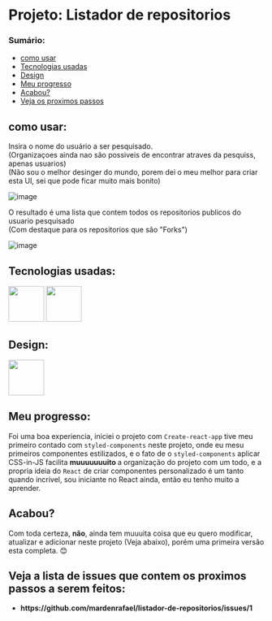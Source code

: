 # Projeto: Listador de repositorios

### Sumário:
<ul>
    <li>
        <a href="#como-usar">como usar</a>
    </li>
    <li>
        <a href="#tecnologias-usadas"> Tecnologias usadas</a>
    </li>
    <li>
        <a href="#design"> Design </a>
    </li>
    <li>
        <a href="#meu-progresso"> Meu progresso </a>
    </li>
    <li>
        <a href="#acabou"> Acabou? </a>
    </li>
    <li>
        <a href="#veja-a-lista-de-issues-que-contem-os-proximos-passos-a-serem-feitos"> Veja os proximos passos</a>
    </li>
</ul>


## como usar:

Insira o nome do usuário a ser pesquisado. <br> 
(Organizaçoes ainda nao são possiveis de encontrar atraves da pesquiss, apenas usuarios) <br>
(Não sou o melhor desinger do mundo, porem dei o meu melhor para criar esta UI, sei que pode ficar muito mais bonito)

![image](https://user-images.githubusercontent.com/69557606/161406475-8ab7dff9-5182-4dd5-a4d6-e5c484550dfe.png)

O resultado é uma lista que contem todos os repositorios publicos do usuario pesquisado <br>
(Com destaque para os repositorios que são "Forks")

![image](https://user-images.githubusercontent.com/69557606/161406542-0a3f0707-7e52-4c2e-b522-9bb4a8be4e62.png)

## Tecnologias usadas:

<div>
    <img width="70" src="https://cdn.jsdelivr.net/gh/devicons/devicon/icons/javascript/javascript-original.svg" />
    <img width="70" src="https://cdn.jsdelivr.net/gh/devicons/devicon/icons/react/react-original-wordmark.svg" />
    
</div>

## Design:

<div>
    <img width="70" src="https://cdn.jsdelivr.net/gh/devicons/devicon/icons/figma/figma-original.svg" />
</div>

## Meu progresso:

Foi uma boa experiencia, iniciei o projeto com `Create-react-app` tive meu primeiro contado com `styled-components` neste projeto, onde eu mesu primeiros componentes estilizados, e o fato de o `styled-components` aplicar CSS-in-JS facilita <strong >muuuuuuuito </strong> a organização do projeto com um todo, e a propria ideia do `React` de criar componentes personalizado é um tanto quando incrivel, sou iniciante no React ainda, então eu tenho muito a aprender.

## Acabou?

Com toda certeza, **não**, ainda tem muuuita coisa que eu quero modificar, atualizar e adicionar neste projeto (Veja abaixo), porém uma primeira versão esta completa. 😊

## Veja a lista de issues que contem os proximos passos a serem feitos:
<ul>
    <li>
        <strong> https://github.com/mardenrafael/listador-de-repositorios/issues/1 </strong>
    </li>
</ul>
